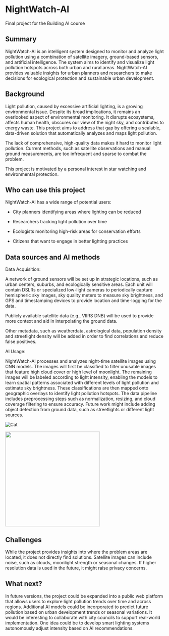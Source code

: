 # NightWatch-AI

Final project for the Building AI course

## Summary

NightWatch-AI is an intelligent system designed to monitor and analyze light pollution using a combination of satellite imagery, ground-based sensors, and artificial intelligence. The system aims to identify and visualize light pollution hotspots across both urban and rural areas. NightWatch-AI provides valuable insights for urban planners and researchers to make decisions for ecological protection and sustainable urban development.

## Background

Light pollution, caused by excessive artificial lighting, is a growing environmental issue. Despite its broad implications, it remains an overlooked aspect of environmental monitoring. It disrupts ecosystems, affects human health, obscures our view of the night sky, and contributes to energy waste. This project aims to address that gap by offering a scalable, data-driven solution that automatically analyzes and maps light pollution.

The lack of comprehensive, high-quality data makes it hard to monitor light pollution. Current methods, such as satellite observations and manual ground measurements, are too infrequent and sparse to combat the problem.

This project is motivated by a personal interest in star watching and environmental protection. 

## Who can use this project

NightWatch-AI has a wide range of potential users:

* City planners identifying areas where lighting can be reduced

* Researchers tracking light pollution over time

* Ecologists monitoring high-risk areas for conservation efforts

* Citizens that want to engage in better lighting practices

## Data sources and AI methods

Data Acquisition:

A network of ground sensors will be set up in strategic locations, such as urban centers, suburbs, and ecologically sensitive areas. Each unit will contain DSLRs or specialized low-light cameras to periodically capture hemispheric sky images, sky quality meters to measure sky brightness, and GPS and timestamping devices to provide location and time-logging for the data.

Publicly available satellite data (e.g., VIIRS DNB) will be used to provide more context and aid in interpolating the ground data.

Other metadata, such as weatherdata, astrological data, population density and streetlight density will be added in order to find correlations and reduce false positives.

AI Usage:

NightWatch-AI processes and analyzes night-time satellite images using CNN models. The images will first be classified to filter unusable images that feature high cloud cover or high level of moonlight. The remaining images will be labeled according to light intensity, enabling the models to learn spatial patterns associated with different levels of light pollution and estimate sky brightness. These classifications are then mapped onto geographic overlays to identify light pollution hotspots. The data pipeline includes preprocessing steps such as normalization, resizing, and cloud coverage filtering to ensure accuracy. Future work might include adding object detection from ground data, such as streetlights or different light sources.


![Cat](https://upload.wikimedia.org/wikipedia/commons/5/5e/Sleeping_cat_on_her_back.jpg)

<img src="https://upload.wikimedia.org/wikipedia/commons/5/5e/Sleeping_cat_on_her_back.jpg" width="300">



## Challenges

While the project provides insights into where the problem areas are located, it does not directly find solutions.
Satellite images can include noise, such as clouds, moonlight strength or seasonal changes.
If higher resolution data is used in the future, it might raise privacy concerns.

## What next?

In future versions, the project could be expanded into a public web platform that allows users to explore light pollution trends over time and across regions. Additional AI models could be incorporated to predict future pollution based on urban development trends or seasonal variations. It would be interesting to collaborate with city councils to support real-world implementation. One idea could be to develop smart lighting systems autonomously adjust intensity based on AI recommendations.

